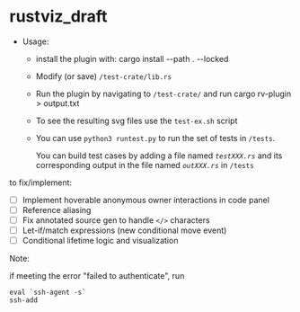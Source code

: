 # rustviz_draft
* Usage:
  * install the plugin with: cargo install --path . --locked
  * Modify (or save) `/test-crate/lib.rs`
  * Run the plugin by navigating to `/test-crate/` and run cargo rv-plugin > output.txt
  * To see the resulting svg files use the `test-ex.sh` script
  
  * You can use `python3 runtest.py` to run the set of tests in `/tests`. 
  
    You can build test cases by adding a file named *`testXXX.rs`* and its corresponding output in the file named *`outXXX.rs`* in `/tests`

to fix/implement:

- [ ] Implement hoverable anonymous owner interactions in code panel
- [ ] Reference aliasing
- [ ] Fix annotated source gen to handle `</>` characters 
- [ ] Let-if/match expressions (new conditional move event)
- [ ] Conditional lifetime logic and visualization

Note: 

if meeting the error "failed to authenticate", run

```
eval `ssh-agent -s`
ssh-add
```
